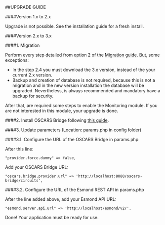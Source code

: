 ##UPGRADE GUIDE

####Version 1.x to 2.x

Upgrade is not possible. See the installation guide for a fresh install.

####Version 2.x to 3.x

####1. Migration

Perform every step detailed from option 2 of the [Migration guide](https://github.com/ufrgs-hyman/meican/blob/master/docs/guide/migration.md). But, some exceptions:
- In the step 2.4 you must download the 3.x version, instead of the your current 2.x version.
- Backup and creation of database is not required, because this is not a migration and in the new version installation the database will be upgraded. Nevertheless, is always recommended and mandatory have a backup for security.

After that, are required some steps to enable the Monitoring module. If you are not interested in this module, your upgrade is done.

####2. Install OSCARS Bridge following [this guide](https://github.com/ufrgs-hyman/oscars-bridge/blob/master/README.md).

####3. Update parameters (Location: params.php in config folder)

####3.1. Configure the URL of the OSCARS Bridge in params.php

After this line:
```
"provider.force.dummy" => false,
```
Add your OSCARS Bridge URL:
```
"oscars.bridge.provider.url" => 'http://localhost:8080/oscars-bridge/circuits',
```

####3.2. Configure the URL of the Esmond REST API in params.php

After the line added above, add your Esmond API URL:
```
"esmond.server.api.url" => 'http://localhost/esmond/v2/',
```

Done! Your application must be ready for use.
